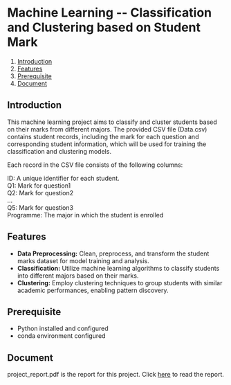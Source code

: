 # Machine Learning -- Classification and Clustering based on Student Mark

1. [Introduction](#introduction)
2. [Features](#features)
3. [Prerequisite](#prerequisite)
4. [Document](#document)

## Introduction

This machine learning project aims to classify and cluster students based on their marks from different majors. The provided CSV file (Data.csv) contains student records, including the mark for each question and corresponding student information, which will be used for training the classification and clustering models.

Each record in the CSV file consists of the following columns:

ID: A unique identifier for each student.  
Q1: Mark for question1  
Q2: Mark for question2  
...  
Q5: Mark for question3  
Programme: The major in which the student is enrolled

## Features

- **Data Preprocessing:** Clean, preprocess, and transform the student marks dataset for model training and analysis.
- **Classification:** Utilize machine learning algorithms to classify students into different majors based on their marks.
- **Clustering:** Employ clustering techniques to group students with similar academic performances, enabling pattern discovery.

## Prerequisite

- Python installed and configured
- conda environment configured

## Document
project_report.pdf is the report for this project. Click [here](./project_report.pdf) to read the report.



